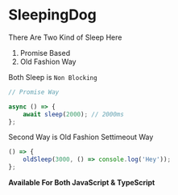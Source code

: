 # SleepingDog

There Are Two Kind of Sleep Here

1. Promise Based
2. Old Fashion Way

Both Sleep is `Non Blocking`

```javascript
// Promise Way

async () => {
    await sleep(2000); // 2000ms
};
```

Second Way is Old Fashion Settimeout Way

```javascript
() => {
    oldSleep(3000, () => console.log('Hey'));
};
```

**Available For Both JavaScript & TypeScript**
